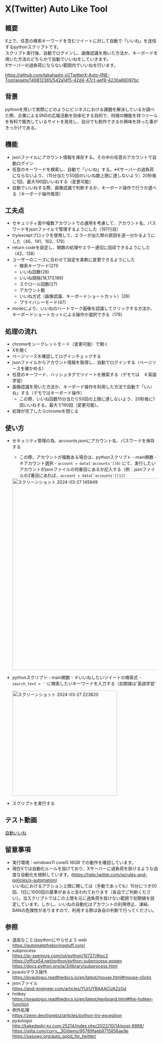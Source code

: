 # X(Twitter) Auto Like Tool
## 概要
X上で、任意の検索キーワードを含むツイートに対して自動で「いいね」を送信するpythonスクリプトです。  
スクリプト実行後、自動でログインし、画像認識を用いた方法か、キーボードを用いた方法のどちらかで自動でいいねをしていきます。  
Xサーバーの過負荷にならない範囲内でいいねを行います。  

https://github.com/takahashi-s1/TwitterX-Auto-IINE-Tool/assets/149812365/542a14f5-42d4-47c1-aef8-4230a86097bc

## 背景
pythonを用いて実際にどのようにビジネスにおける課題を解決しているか調べた際、企業によるSNSの広報活動を効率化する目的で、同様の機能を持つツールを有料で販売しているサイトを発見し、自分でも制作できるか興味を持った事がきっかけである。
 
## 機能
- jsonファイルにアカウント情報を保存する。その中の任意のアカウントで自動ログイン
- 任意のキーワードを検索し、自動で「いいね」する。※Xサーバーの過負荷にならないよう、（15分当たり50回のいいね数上限に達しないよう）20秒毎に1回、最大190回いいねする（変更可能）
- 自動でいいねする際、画像認識で判断するか、キーボード操作で行うか選べる（キーボード操作推奨）
  
## 工夫点
- セキュリティ面や複数アカウントでの運用を考慮して、アカウント名、パスワードをjsonファイルで管理するようにした（197行目）
- try/exceptブロックを使用して、エラーが出た際の原因を逐一分かるようにした（46、141、162、179）
- return codeを設定し、関数の処理やエラー適切に回収できるようにした（42、138）
- ユーザーのニーズに合わせて設定を柔軟に変更できるようにした
  - 検索キーワード(211)
  - いいね回数(28)
  - いいね間隔(18,173,186)
  - スクロール回数(27)
  - アカウント数
  - いいね方式（画像認識、キーボードショートカット）(26)
  - プライバシーモード(47)
- modeにより、いいねのハートマーク画像を認識してクリックする方法か、キーボードショートカットによる操作か選択できる（178）

## 処理の流れ
- chromeをシークレットモード（変更可能）で開く
- Xを開く
- ページソースを確認してログインチェックする
- jsonファイルからアカウント情報を取得し、自動でログインする（ページソースを確かめる）
- 任意のキーワード、ハッシュタグでツイートを検索する（デモでは　＃英語学習）
- 画像認識を用いた方法か、キーボード操作を利用した方法で自動で「いいね」する（デモではキーボード操作）
  - この際、いいね回数15分当たり50回の上限に達しないよう、20秒毎に1回いいねする。最大で190回（変更可能）。
- 処理が完了したらchromeを閉じる

## 使い方
- セキュリティ管理の為、accounts.jsonにアカウント名、パスワードを保存する
  - この際、アカウントが複数ある場合は、pythonスクリプト - main関数 - ＃アカウント選択 - `account = data['accounts'][0]` にて、実行したいアカウントがjsonファイルの何番目にあるか記入する（例：jsonファイルの2番目にあれば、`account = data['accounts'][1]`）  
  <img width="629" alt="スクリーンショット 2024-03-27 145949" src="https://github.com/takahashi-s1/TwitterX-Auto-IINE-Tool/assets/149812365/5c7637b7-dedd-41f2-8c01-dba9ea2b25e2">  


- pythonスクリプト - main関数 - ＃いいねしたいツイートの検索式 - `search_text = ''`に検索したいキーワードを入力する（初期値は'英語学習'  

   <img width="345" alt="スクリーンショット 2024-03-27 223820" src="https://github.com/takahashi-s1/TwitterX-Auto-IINE-Tool/assets/149812365/ff326357-7317-4a65-89de-6ed4d0c618bb">

- スクリプトを実行する

## テスト動画
[自動いいね](https://github.com/takahashi-s1/TwitterX-Auto-IINE-Tool/assets/149812365/03099bab-03c9-42ab-a124-3d862c57a325)  



## 留意事項
- 実行環境：windows11 corei5 16GB での動作を確認しています。
- 現在Xでは自動化ルールを設けており、Xサーバーに過負荷を掛けるような過度な自動化を規制しています。(https://help.twitter.com/ja/rules-and-policies/x-automation)  
  いいねにおけるアクション上限に関しては（手動であっても）15分につき50回、1日に1000回の基準があると言われております（各自でご判断ください）。当スクリプトではこの上限を元に過負荷を掛けない範囲で初期値を設定しています。しかし、いいねの自動化はアカウントの利用停止、凍結、BANの危険性がありますので、利用する際は各自の判断で行ってください。

## 参照  
- 退屈なことはpythonにやらせよう web  
https://automatetheboringstuff.com/
- subprocess  
https://jp-seemore.com/iot/python/10727/#toc2  
https://office54.net/python/python-subprocess-popen  
https://docs.python.org/ja/3/library/subprocess.html  
- pyautoマウス操作  
https://pyautogui.readthedocs.io/en/latest/mouse.html#mouse-clicks
- jsonファイル  
https://and-engineer.com/articles/YUrUYBAAACUA2zGd
- hotkey  
https://pyautogui.readthedocs.io/en/latest/keyboard.html#the-hotkey-function
- 例外処理  
  https://zenn.dev/tigrebiz/articles/python-try-exception
- pyautogui  
  http://kakedashi-xx.com:25214/index.php/2022/10/14/post-6886/  
  https://qiita.com/curry__30/items/95789faeb8715856ae9e  
  https://sasuwo.org/auto_good_for_twitter/  

